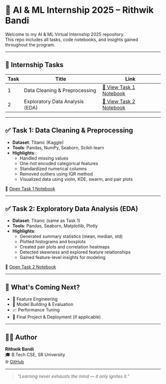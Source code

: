 # 🤖 AI & ML Internship 2025 – Rithwik Bandi

Welcome to my AI & ML Virtual Internship 2025 repository.  
This repo includes all tasks, code notebooks, and insights gained throughout the program.

---

## 📁 Internship Tasks

| Task | Title                          | Link                                                                 |
|------|--------------------------------|----------------------------------------------------------------------|
| 1    | Data Cleaning & Preprocessing  | [🔗 View Task 1 Notebook](https://github.com/RickyBandi/AI-ML-Internship/blob/main/Task-1/task-1.ipynb) |
| 2    | Exploratory Data Analysis (EDA)| [🔗 View Task 2 Notebook](https://github.com/RickyBandi/AI-ML-Internship/blob/main/Task-2/task-2.ipynb) |

---

## ✅ Task 1: Data Cleaning & Preprocessing

- **Dataset**: Titanic (Kaggle)
- **Tools**: Pandas, NumPy, Seaborn, Scikit-learn
- **Highlights**:
  - Handled missing values
  - One-hot encoded categorical features
  - Standardized numerical columns
  - Removed outliers using IQR method
  - Visualized data using violin, KDE, swarm, and pair plots

📄 [Open Task 1 Notebook](https://github.com/RickyBandi/AI-ML-Internship/blob/main/Task-1/task-1.ipynb)

---

## ✅ Task 2: Exploratory Data Analysis (EDA)

- **Dataset**: Titanic (same as Task 1)
- **Tools**: Pandas, Seaborn, Matplotlib, Plotly
- **Highlights**:
  - Generated summary statistics (mean, median, std)
  - Plotted histograms and boxplots
  - Created pair plots and correlation heatmaps
  - Detected skewness and explored feature relationships
  - Gained feature-level insights for modeling

📄 [Open Task 2 Notebook](https://github.com/RickyBandi/AI-ML-Internship/blob/main/Task-2/task-2.ipynb)

---

## 🚀 What's Coming Next?

- 🧪 Feature Engineering
- 🤖 Model Building & Evaluation
- 📈 Performance Tuning
- 🧠 Final Project & Deployment (if applicable)

---

## 👨‍💻 Author

**Rithwik Bandi**  
🎓 B.Tech CSE, SR University  
🌐 [GitHub](https://github.com/RickyBandi)

---

> *“Learning never exhausts the mind — it only ignites it.”*
